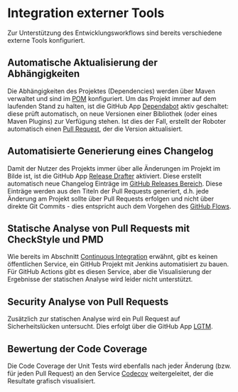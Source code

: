 # Integration externer Tools

Zur Unterstützung des Entwicklungsworkflows sind bereits verschiedene externe Tools konfiguriert.

## Automatische Aktualisierung der Abhängigkeiten

Die Abhängigkeiten des Projektes (Dependencies) werden über Maven verwaltet und sind im [POM](../pom.xml) konfiguriert.
Um das Projekt immer auf dem laufenden Stand zu halten, ist die GitHub App [Dependabot](https://dependabot.com)
aktiv geschaltet: diese prüft automatisch, on neue Versionen einer Bibliothek (oder eines Maven Plugins) zur Verfügung 
stehen. Ist dies der Fall, erstellt der Roboter automatisch einen 
[Pull Request](https://github.com/uhafner/codingstyle/pulls), der die Version aktualisiert.

## Automatisierte Generierung eines Changelog

Damit der Nutzer des Projekts immer über alle Änderungen im Projekt im Bilde ist, ist die GitHub App 
[Release Drafter](https://github.com/toolmantim/release-drafter) aktiviert. Diese erstellt automatisch neue Changelog
Einträge im [GitHub Releases Bereich](https://github.com/uhafner/codingstyle/releases). Diese Einträge werden
aus den Titeln der Pull Requests generiert, d.h. jede Änderung am Projekt sollte über Pull Requests erfolgen und nicht 
über direkte Git Commits - dies entspricht auch dem Vorgehen des [GitHub Flows](https://guides.github.com/introduction/flow/).

## Statische Analyse von Pull Requests mit CheckStyle und PMD

Wie bereits im Abschnitt [Continuous Integration](Continuous-Integration.md) erwähnt, gibt es keinen öffentlichen 
Service, ein GitHub Projekt mit Jenkins automatisiert zu bauen. Für GitHub Actions gibt es diesen Service, aber 
die Visualisierung der Ergebnisse der statischen Analyse wird leider nicht unterstützt. 

## Security Analyse von Pull Requests

Zusätzlich zur statischen Analyse wird ein Pull Request auf Sicherheitslücken untersucht. Dies erfolgt über die GitHub
App [LGTM](https://lgtm.com).

## Bewertung der Code Coverage 

Die Code Coverage der Unit Tests wird ebenfalls nach jeder Änderung (bzw. für jeden Pull Request) an den Service
[Codecov](https://app.codecov.io/gh/uhafner/codingstyle) weitergeleitet, der die Resultate grafisch visualisiert.
